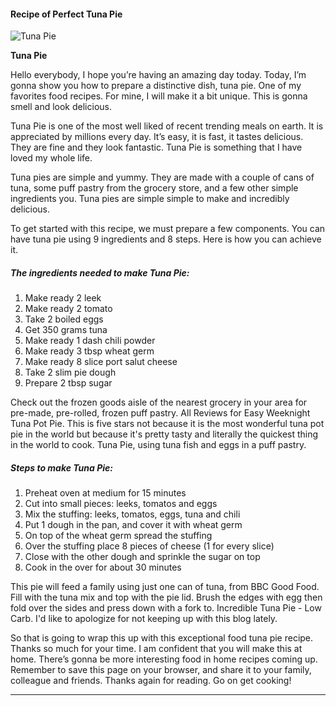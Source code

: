             

#### Recipe of Perfect Tuna Pie

![Tuna Pie](https://img-global.cpcdn.com/recipes/6294862034894848/751x532cq70/tuna-pie-recipe-main-photo.jpg)

**Tuna Pie**

Hello everybody, I hope you’re having an amazing day today. Today, I’m gonna show you how to prepare a distinctive dish, tuna pie. One of my favorites food recipes. For mine, I will make it a bit unique. This is gonna smell and look delicious.

Tuna Pie is one of the most well liked of recent trending meals on earth. It is appreciated by millions every day. It’s easy, it is fast, it tastes delicious. They are fine and they look fantastic. Tuna Pie is something that I have loved my whole life.

Tuna pies are simple and yummy. They are made with a couple of cans of tuna, some puff pastry from the grocery store, and a few other simple ingredients you. Tuna pies are simple simple to make and incredibly delicious.

To get started with this recipe, we must prepare a few components. You can have tuna pie using 9 ingredients and 8 steps. Here is how you can achieve it.

##### The ingredients needed to make Tuna Pie:

1.  Make ready 2 leek
2.  Make ready 2 tomato
3.  Take 2 boiled eggs
4.  Get 350 grams tuna
5.  Make ready 1 dash chili powder
6.  Make ready 3 tbsp wheat germ
7.  Make ready 8 slice port salut cheese
8.  Take 2 slim pie dough
9.  Prepare 2 tbsp sugar

Check out the frozen goods aisle of the nearest grocery in your area for pre-made, pre-rolled, frozen puff pastry. All Reviews for Easy Weeknight Tuna Pot Pie. This is five stars not because it is the most wonderful tuna pot pie in the world but because it's pretty tasty and literally the quickest thing in the world to cook. Tuna Pie, using tuna fish and eggs in a puff pastry.

##### Steps to make Tuna Pie:

1.  Preheat oven at medium for 15 minutes
2.  Cut into small pieces: leeks, tomatos and eggs
3.  Mix the stuffing: leeks, tomatos, eggs, tuna and chili
4.  Put 1 dough in the pan, and cover it with wheat germ
5.  On top of the wheat germ spread the stuffing
6.  Over the stuffing place 8 pieces of cheese (1 for every slice)
7.  Close with the other dough and sprinkle the sugar on top
8.  Cook in the over for about 30 minutes

This pie will feed a family using just one can of tuna, from BBC Good Food. Fill with the tuna mix and top with the pie lid. Brush the edges with egg then fold over the sides and press down with a fork to. Incredible Tuna Pie - Low Carb. I'd like to apologize for not keeping up with this blog lately.

So that is going to wrap this up with this exceptional food tuna pie recipe. Thanks so much for your time. I am confident that you will make this at home. There’s gonna be more interesting food in home recipes coming up. Remember to save this page on your browser, and share it to your family, colleague and friends. Thanks again for reading. Go on get cooking!

* * *